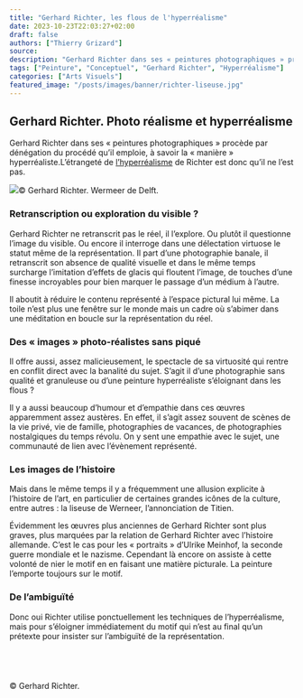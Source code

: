 ```yaml
---
title: "Gerhard Richter, les flous de l'hyperréalisme"
date: 2023-10-23T22:03:27+02:00
draft: false
authors: ["Thierry Grizard"]
source: 
description: "Gerhard Richter dans ses « peintures photographiques » procède par dénégation du procédé qu’il emploie, à savoir la « manière » hyperréaliste. "
tags: ["Peinture", "Conceptuel", "Gerhard Richter", "Hyperréalisme"]
categories: ["Arts Visuels"]
featured_image: "/posts/images/banner/richter-liseuse.jpg"
---
```

## Gerhard Richter. Photo réalisme et hyperréalisme

Gerhard Richter dans ses « peintures photographiques » procède par dénégation du procédé qu’il emploie, à savoir la « manière » hyperréaliste.L’étrangeté de [l’hyperréalisme](/tags/hyperréalisme/) de Richter est donc qu’il ne l’est pas.

![](/posts/images/richter/gerhard-richter-lesende-sabine-wermeer-liseuse-1024x512.jpg)© Gerhard Richter. Wermeer de Delft.

### Retranscription ou exploration du visible ?

Gerhard Richter ne retranscrit pas le réel, il l’explore. Ou plutôt il questionne l’image du visible. Ou encore il interroge dans une délectation virtuose le statut même de la représentation. Il part d’une photographie banale, il retranscrit son absence de qualité visuelle et dans le même temps surcharge l’imitation d’effets de glacis qui floutent l’image, de touches d’une finesse incroyables pour bien marquer le passage d’un médium à l’autre.

Il aboutit à réduire le contenu représenté à l’espace pictural lui même. La toile n’est plus une fenêtre sur le monde mais un cadre où s’abimer dans une méditation en boucle sur la représentation du réel.

### Des « images » photo-réalistes sans piqué

Il offre aussi, assez malicieusement, le spectacle de sa virtuosité qui rentre en conflit direct avec la banalité du sujet. S’agit il d’une photographie sans qualité et granuleuse ou d’une peinture hyperréaliste s’éloignant dans les flous ?

Il y a aussi beaucoup d’humour et d’empathie dans ces œuvres apparemment assez austères. En effet, il s’agit assez souvent de scènes de la vie privé, vie de famille, photographies de vacances, de photographies nostalgiques du temps révolu. On y sent une empathie avec le sujet, une communauté de lien avec l’évènement représenté.

### Les images de l’histoire

Mais dans le même temps il y a fréquemment une allusion explicite à l’histoire de l’art, en particulier de certaines grandes icônes de la culture, entre autres : la liseuse de Werneer, l’annonciation de Titien.

Évidemment les œuvres plus anciennes de Gerhard Richter sont plus graves, plus marquées par la relation de Gerhard Richter avec l’histoire allemande. C’est le cas pour les « portraits » d’Ulrike Meinhof, la seconde guerre mondiale et le nazisme. Cependant là encore on assiste à cette volonté de nier le motif en en faisant une matière picturale. La peinture l’emporte toujours sur le motif.

### De l’ambiguïté

Donc oui Richter utilise ponctuellement les techniques de l’hyperréalisme, mais pour s’éloigner immédiatement du motif qui n’est au final qu’un prétexte pour insister sur l’ambiguïté de la représentation.

⠀
---

© Gerhard Richter.